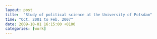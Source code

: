 ```yaml
---
layout: post
title:  "Study of political science at the University of Potsdam"
time: "Oct. 2001 to Feb. 2007"
date: 2009-10-01 16:15:00 +0100
categories: [work]
---
```

